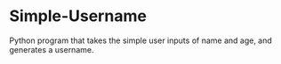 # Simple-Username
Python program that takes the simple user inputs of name and age, and generates a username.
